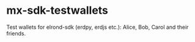 # mx-sdk-testwallets

Test wallets for elrond-sdk (erdpy, erdjs etc.): Alice, Bob, Carol and their friends.
